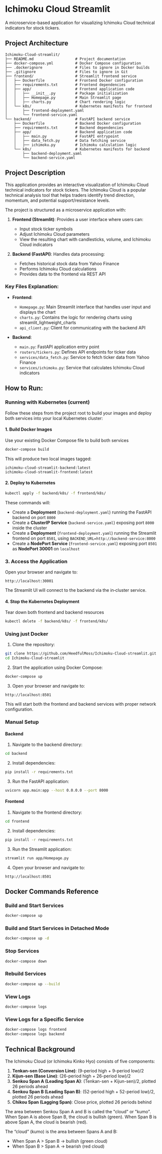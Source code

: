 # Ichimoku Cloud Streamlit

A microservice-based application for visualizing Ichimoku Cloud technical indicators for stock tickers.

## Project Architecture
```
Ichimoku-Cloud-streamlit/
├── README.md                   # Project documentation
├── docker-compose.yml          # Docker Compose configuration
├── .dockerignore               # Files to ignore in Docker builds
├── .gitignore                  # Files to ignore in Git
├── frontend/                   # Streamlit frontend service
│   ├── Dockerfile              # Frontend Docker configuration
│   ├── requirements.txt        # Frontend dependencies
│   ├── app/                    # Frontend application code
│   │   ├── __init__.py         # Package initialization
│   │   ├── Homepage.py         # Main Streamlit page
│   │   ├── charts.py           # Chart rendering logic
│   └── k8s/                    # Kubernetes manifests for frontend
│       ├── frontend-deployment.yaml
│       └── frontend-service.yaml
└── backend/                    # FastAPI backend service
    ├── Dockerfile              # Backend Docker configuration
    ├── requirements.txt        # Backend dependencies
    ├── app/                    # Backend application code
    │   ├── main.py             # FastAPI entrypoint
    │   ├── data_fetch.py       # Data fetching service
    │   ├── ichimoku.py         # Ichimoku calculation logic
    └── k8s/                    # Kubernetes manifests for backend
        ├── backend-deployment.yaml
        └── backend-service.yaml
```

## Project Description

This application provides an interactive visualization of Ichimoku Cloud technical indicators for stock tickers. The Ichimoku Cloud is a popular technical analysis tool that helps traders identify trend direction, momentum, and potential support/resistance levels.

The project is structured as a microservice application with:

1. **Frontend (Streamlit)**: Provides a user interface where users can:
   - Input stock ticker symbols
   - Adjust Ichimoku Cloud parameters
   - View the resulting chart with candlesticks, volume, and Ichimoku Cloud indicators

2. **Backend (FastAPI)**: Handles data processing:
   - Fetches historical stock data from Yahoo Finance
   - Performs Ichimoku Cloud calculations
   - Provides data to the frontend via REST API

### Key Files Explanation:

- **Frontend**:
  - `Homepage.py`: Main Streamlit interface that handles user input and displays the chart
  - `charts.py`: Contains the logic for rendering charts using streamlit_lightweight_charts
  - `api_client.py`: Client for communicating with the backend API

- **Backend**:
  - `main.py`: FastAPI application entry point
  - `routers/tickers.py`: Defines API endpoints for ticker data
  - `services/data_fetch.py`: Service to fetch ticker data from Yahoo Finance
  - `services/ichimoku.py`: Service that calculates Ichimoku Cloud indicators

## How to Run:

### Running with Kubernetes (current)

Follow these steps from the project root to build your images and deploy both services into your local Kubernetes cluster:

#### 1. Build Docker Images
Use your existing Docker Compose file to build both services

```bash
docker-compose build
```

This will produce two local images tagged:

```
ichimoku-cloud-streamlit-backend:latest
ichimoku-cloud-streamlit-frontend:latest
```

#### 2. Deploy to Kubernetes

```bash
kubectl apply -f backend/k8s/ -f frontend/k8s/
```

These commands will:

* Create a **Deployment** (`backend-deployment.yaml`) running the FastAPI backend on port `8000`
* Create a **ClusterIP Service** (`backend-service.yaml`) exposing port `8000` inside the cluster
* Create a **Deployment** (`frontend-deployment.yaml`) running the Streamlit frontend on port `8501`, using `BACKEND_URL=http://backend-service:8000`
* Create a **NodePort Service** (`frontend-service.yaml`) exposing port `8501` as **NodePort 30001** on `localhost`

### 3. Access the Application

Open your browser and navigate to:

```
http://localhost:30001
```

The Streamlit UI will connect to the backend via the in‑cluster service.

#### 4. Stop the Kubernetes Deployment
 Tear down both frontend and backend resources

```bash
kubectl delete -f backend/k8s/ -f frontend/k8s/
```


### Using just Docker

1. Clone the repository:
```bash
git clone https://github.com/HeedfulMoss/Ichimoku-Cloud-streamlit.git
cd Ichimoku-Cloud-streamlit
```

2. Start the application using Docker Compose:
```bash
docker-compose up
```

3. Open your browser and navigate to:
```
http://localhost:8501
```

This will start both the frontend and backend services with proper network configuration.

### Manual Setup

#### Backend

1. Navigate to the backend directory:
```bash
cd backend
```

2. Install dependencies:
```bash
pip install -r requirements.txt
```

3. Run the FastAPI application:
```bash
uvicorn app.main:app --host 0.0.0.0 --port 8000
```

#### Frontend

1. Navigate to the frontend directory:
```bash
cd frontend
```

2. Install dependencies:
```bash
pip install -r requirements.txt
```

3. Run the Streamlit application:
```bash
streamlit run app/Homepage.py
```

4. Open your browser and navigate to:
```
http://localhost:8501
```

## Docker Commands Reference

### Build and Start Services
```bash
docker-compose up
```

### Build and Start Services in Detached Mode
```bash
docker-compose up -d
```

### Stop Services
```bash
docker-compose down
```

### Rebuild Services
```bash
docker-compose up --build
```

### View Logs
```bash
docker-compose logs
```

### View Logs for a Specific Service
```bash
docker-compose logs frontend
docker-compose logs backend
```

## Technical Background

The Ichimoku Cloud (or Ichimoku Kinko Hyo) consists of five components:

1. **Tenkan-sen (Conversion Line)**: (9-period high + 9-period low)/2
2. **Kijun-sen (Base Line)**: (26-period high + 26-period low)/2
3. **Senkou Span A (Leading Span A)**: (Tenkan-sen + Kijun-sen)/2, plotted 26 periods ahead
4. **Senkou Span B (Leading Span B)**: (52-period high + 52-period low)/2, plotted 26 periods ahead
5. **Chikou Span (Lagging Span)**: Close price, plotted 26 periods behind

The area between Senkou Span A and B is called the "cloud" or "kumo". When Span A is above Span B, the cloud is bullish (green). When Span B is above Span A, the cloud is bearish (red).

The “cloud” (kumo) is the area between Spans A and B:
* When Span A > Span B → bullish (green cloud)
* When Span B > Span A → bearish (red cloud)